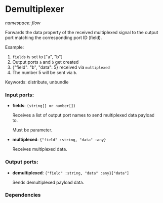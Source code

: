 # Demultiplexer

_namespace: flow_

Forwards the data property of the received multiplexed signal to the output port matching the corresponding port ID (field).

Example:
1. `fields` is set to ["a", "b"]
2. Output ports `a` and `b` get created
3. {"field": "b", "data": 5} received via `multiplexed`
4. The number 5 will be sent via `b`.

Keywords: distribute, unbundle

### Input ports:

* __fields__: ` (string[] or number[]) `

    Receives a list of output port names to send multiplexed data payload to.
    
    Must be parameter.


* __multiplexed__: ` {"field" :string, "data" :any} `

    Receives multiplexed data.

### Output ports:

* __demultiplexed__: ` {"field" :string, "data" :any}["data"] `

    Sends demultiplexed payload data.

### Dependencies





